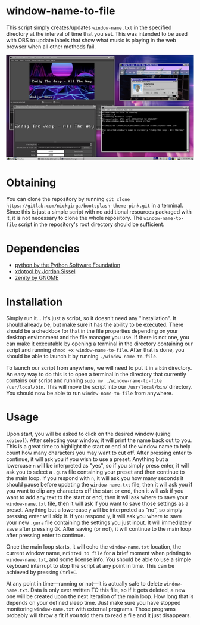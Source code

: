 # window-name-to-file
This script simply creates/updates `window-name.txt` in the specified directory at the interval of time that you set. This was intended to be used with OBS to update labels that show what music is playing in the web browser when all other methods fail.

![screenshot_0.png](.screenshots/screenshot_1.png)

# Obtaining
You can clone the repository by running `git clone https://gitlab.com/nickgirga/bootsplash-theme-pink.git` in a terminal. Since this is just a simple script with no additional resources packaged with it, it is not necessary to clone the whole repository. The `window-name-to-file` script in the repository's root directory should be sufficient.

# Dependencies
 - [python by the Python Software Foundation](https://www.python.org/)
 - [xdotool by Jordan Sissel](https://github.com/jordansissel/xdotool)
 - [zenity by GNOME](https://gitlab.gnome.org/GNOME/zenity)

# Installation
Simply run it... It's just a script, so it doesn't need any "installation". It should already be, but make sure it has the ability to be executed. There should be a checkbox for that in the file properties depending on your desktop environment and the file manager you use. If there is not one, you can make it executable by opening a terminal in the directory containing our script and running `chmod +x window-name-to-file`. After that is done, you should be able to launch it by running `./window-name-to-file`.

To launch our script from anywhere, we will need to put it in a `bin` directory. An easy way to do this is to open a terminal in the directory that currently contains our script and running `sudo mv ./window-name-to-file /usr/local/bin`. This will move the script into our `/usr/local/bin/` directory. You should now be able to run `window-name-to-file` from anywhere.

# Usage
Upon start, you will be asked to click on the desired window (using `xdotool`). After selecting your window, it will print the name back out to you. This is a great time to highlight the start or end of the window name to help count how many characters you may want to cut off. After pressing enter to continue, it will ask you if you wish to use a preset. Anything but a lowercase `n` will be interpreted as "yes", so if you simply press enter, it will ask you to select a `.gura` file containing your preset and then continue to the main loop. If you respond with `n`, it will ask you how many seconds it should pause before updating the `window-name.txt` file, then it will ask you if you want to clip any characters off the start or end, then it will ask if you want to add any text to the start or end, then it will ask where to save your `window-name.txt` file, then it will ask if you want to save those settings as a preset. Anything but a lowercase `y` will be interpreted as "no", so simply pressing enter will skip it. If you respond `y`, it will ask you where to save your new `.gura` file containing the settings you just input. It will immediately save after pressing `OK`. After saving (or not), it will continue to the main loop after pressing enter to continue.

Once the main loop starts, it will echo the `window-name.txt` location, the current window name, `Printed to file` for a brief moment when printing to `window-name.txt`, and some license info. You should be able to use a simple keyboard interrupt to stop the script at any point in time. This can be achieved by pressing `Ctrl+C`.

At any point in time—running or not—it is actually safe to delete `window-name.txt`. Data is only ever written TO this file, so if it gets deleted, a new one will be created upon the next iteration of the main loop. How long that is depends on your defined sleep time. Just make sure you have stopped monitoring `window-name.txt` with external programs. Those programs probably will throw a fit if you told them to read a file and it just disappears.
